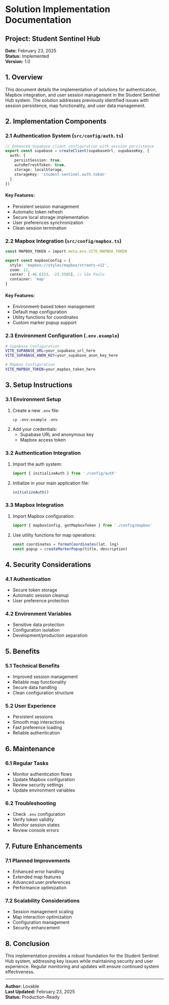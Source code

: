 # Solution Implementation Documentation

## Project: Student Sentinel Hub
**Date:** February 23, 2025  
**Status:** Implemented  
**Version:** 1.0

## 1. Overview
This document details the implementation of solutions for authentication, Mapbox integration, and user session management in the Student Sentinel Hub system. The solution addresses previously identified issues with session persistence, map functionality, and user data management.

## 2. Implementation Components

### 2.1 Authentication System (`src/config/auth.ts`)
```typescript
// Enhanced Supabase client configuration with session persistence
export const supabase = createClient(supabaseUrl, supabaseKey, {
  auth: {
    persistSession: true,
    autoRefreshToken: true,
    storage: localStorage,
    storageKey: 'student-sentinel.auth.token'
  }
})
```

#### Key Features:
- Persistent session management
- Automatic token refresh
- Secure local storage implementation
- User preferences synchronization
- Clean session termination

### 2.2 Mapbox Integration (`src/config/mapbox.ts`)
```typescript
const MAPBOX_TOKEN = import.meta.env.VITE_MAPBOX_TOKEN

export const mapboxConfig = {
  style: 'mapbox://styles/mapbox/streets-v12',
  zoom: 12,
  center: [-46.6333, -23.5505], // São Paulo
  container: 'map'
}
```

#### Key Features:
- Environment-based token management
- Default map configuration
- Utility functions for coordinates
- Custom marker popup support

### 2.3 Environment Configuration (`.env.example`)
```bash
# Supabase Configuration
VITE_SUPABASE_URL=your_supabase_url_here
VITE_SUPABASE_ANON_KEY=your_supabase_anon_key_here

# Mapbox Configuration
VITE_MAPBOX_TOKEN=your_mapbox_token_here
```

## 3. Setup Instructions

### 3.1 Environment Setup
1. Create a new `.env` file:
   ```bash
   cp .env.example .env
   ```
2. Add your credentials:
   - Supabase URL and anonymous key
   - Mapbox access token

### 3.2 Authentication Integration
1. Import the auth system:
   ```typescript
   import { initializeAuth } from './config/auth'
   ```
2. Initialize in your main application file:
   ```typescript
   initializeAuth()
   ```

### 3.3 Mapbox Integration
1. Import Mapbox configuration:
   ```typescript
   import { mapboxConfig, getMapboxToken } from './config/mapbox'
   ```
2. Use utility functions for map operations:
   ```typescript
   const coordinates = formatCoordinates(lat, lng)
   const popup = createMarkerPopup(title, description)
   ```

## 4. Security Considerations

### 4.1 Authentication
- Secure token storage
- Automatic session cleanup
- User preference protection

### 4.2 Environment Variables
- Sensitive data protection
- Configuration isolation
- Development/production separation

## 5. Benefits

### 5.1 Technical Benefits
- Improved session management
- Reliable map functionality
- Secure data handling
- Clean configuration structure

### 5.2 User Experience
- Persistent sessions
- Smooth map interactions
- Fast preference loading
- Reliable authentication

## 6. Maintenance

### 6.1 Regular Tasks
- Monitor authentication flows
- Update Mapbox configuration
- Review security settings
- Update environment variables

### 6.2 Troubleshooting
- Check `.env` configuration
- Verify token validity
- Monitor session states
- Review console errors

## 7. Future Enhancements

### 7.1 Planned Improvements
- Enhanced error handling
- Extended map features
- Advanced user preferences
- Performance optimization

### 7.2 Scalability Considerations
- Session management scaling
- Map interaction optimization
- Configuration management
- Security enhancement

## 8. Conclusion
This implementation provides a robust foundation for the Student Sentinel Hub system, addressing key issues while maintaining security and user experience. Regular monitoring and updates will ensure continued system effectiveness.

---
**Author:** Lovable  
**Last Updated:** February 23, 2025  
**Status:** Production-Ready
